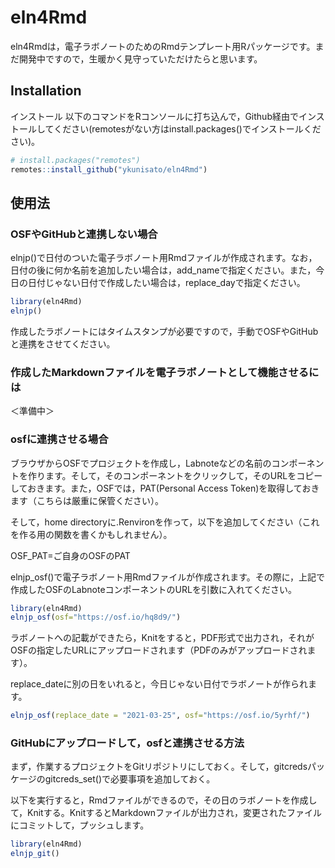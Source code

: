 
# eln4Rmd

<!-- badges: start -->
<!-- badges: end -->

eln4Rmdは，電子ラボノートのためのRmdテンプレート用Rパッケージです。まだ開発中ですので，生暖かく見守っていただけたらと思います。

## Installation
インストール
以下のコマンドをRコンソールに打ち込んで，Github経由でインストールしてください(remotesがない方はinstall.packages()でインストールください)。

``` r
# install.packages("remotes")
remotes::install_github("ykunisato/eln4Rmd")
```

## 使用法

### OSFやGitHubと連携しない場合

elnjp()で日付のついた電子ラボノート用Rmdファイルが作成されます。なお，日付の後に何か名前を追加したい場合は，add_nameで指定ください。また，今日の日付じゃない日付で作成したい場合は，replace_dayで指定ください。

``` r
library(eln4Rmd)
elnjp()
```

作成したラボノートにはタイムスタンプが必要ですので，手動でOSFやGitHubと連携をさせてください。

### 作成したMarkdownファイルを電子ラボノートとして機能させるには

＜準備中＞



### osfに連携させる場合

ブラウザからOSFでプロジェクトを作成し，Labnoteなどの名前のコンポーネントを作ります。そして，そのコンポーネントをクリックして，そのURLをコピーしておきます。また，OSFでは，PAT(Personal Access Token)を取得しておきます（こちらは厳重に保管ください）。

そして，home directoryに.Renvironを作って，以下を追加してください（これを作る用の関数を書くかもしれません）。

OSF_PAT=ご自身のOSFのPAT


elnjp_osf()で電子ラボノート用Rmdファイルが作成されます。その際に，上記で作成したOSFのLabnoteコンポーネントのURLを引数に入れてください。

``` r
library(eln4Rmd)
elnjp_osf(osf="https://osf.io/hq8d9/")
```

ラボノートへの記載ができたら，Knitをすると，PDF形式で出力され，それがOSFの指定したURLにアップロードされます（PDFのみがアップロードされます）。

replace_dateに別の日をいれると，今日じゃない日付でラボノートが作られます。

``` r
elnjp_osf(replace_date = "2021-03-25", osf="https://osf.io/5yrhf/")
``` 

### GitHubにアップロードして，osfと連携させる方法

まず，作業するプロジェクトをGitリポジトリにしておく。そして，gitcredsパッケージのgitcreds_set()で必要事項を追加しておく。

以下を実行すると，Rmdファイルができるので，その日のラボノートを作成して，Knitする。KnitするとMarkdownファイルが出力され，変更されたファイルにコミットして，プッシュします。

``` r
library(eln4Rmd)
elnjp_git()
```
